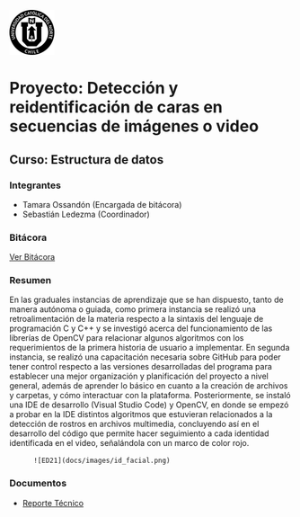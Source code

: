 ![UCN](docs/images/60x60-ucn-negro.png)


# Proyecto: Detección y reidentificación de caras en secuencias de imágenes o video
## Curso: Estructura de datos

### Integrantes

* Tamara Ossandón (Encargada de bitácora)
* Sebastián Ledezma (Coordinador)

### Bitácora

[Ver Bitácora](docs/BITACORA.md)

### Resumen

En las graduales instancias de aprendizaje que se han dispuesto, tanto de manera autónoma o guiada, como primera instancia se realizó una retroalimentación de la materia respecto a la sintaxis del lenguaje de programación C y C++ y se investigó acerca del funcionamiento de las librerías de OpenCV para relacionar algunos algoritmos con los requerimientos de la primera historia de usuario a implementar. En segunda instancia, se realizó una capacitación necesaria sobre GitHub para poder tener control respecto a las versiones desarrolladas del programa para establecer una mejor organización y planificación del proyecto a nivel general, además de aprender lo básico en cuanto a la creación de archivos y carpetas, y cómo interactuar con la plataforma. Posteriormente, se instaló una IDE de desarrollo (Visual Studio Code) y OpenCV, en donde se empezó a probar en la IDE distintos algoritmos que estuvieran relacionados a la detección de rostros en archivos multimedia, concluyendo así en el desarrollo del código que permite hacer seguimiento a cada identidad identificada en el video, señalándola con un marco de color rojo.


          ![ED21](docs/images/id_facial.png)


### Documentos

* [Reporte Técnico](docs/README.md)



